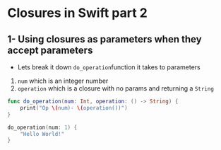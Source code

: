 # Closures in Swift part 2

## 1- Using closures as parameters when they accept parameters
- Lets break it down `do_operation`function
it takes to parameters
1. `num` which is an integer number 
2. `operation` which is a closure with no params and returning a `String`

```swift
func do_operation(num: Int, operation: () -> String) {
    print("Op \(num)- \(operation())")
}

do_operation(num: 1) {
    "Hello World!"
}

```